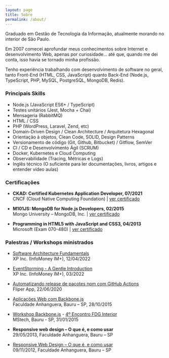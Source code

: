 ```yaml
---
layout: page
title: Sobre
permalink: /about/
---
```


Graduado em Gestão de Tecnologia da Informação, atualmente morando no interior de São Paulo.

Em 2007 comecei aprofundar meus conhecimentos sobre Internet e desenvolvimento Web, apenas por curiosidade... até que, quando me dei conta, isso havia se tornado minha profissão.

Tenho experiência trabalhando com desenvolvimento de software no geral, tanto Front-End (HTML, CSS, JavaScript) quanto Back-End (Node.js, TypeScript, PHP, MySQL, PostgreSQL, MongoDB, Redis).

### Principais Skills

* Node.js (JavaScript ES6+ / TypeScript)
* Testes unitários (Jest, Mocha + Chai)
* Mensageria (RabbitMQ)
* HTML / CSS
* PHP (WordPress, Laravel, Zend, etc)
* Domain-Driven Design / Clean Architecture / Arquitetura Hexagonal
* Orientação à objetos, Clean Code, SOLID, Design Patterns
* Versionamento de código (Git, Github, Bitbucket) / Gitflow, SemVer
* CI / CD e Desenvolvimento Ágil (SCRUM)
* Docker, Kubernetes e Cloud Computing
* Observabilidade (Tracing, Métricas e Logs)
* Inglês técnico (O suficiente para ler documentações, livros, artigos e entender vídeo aulas)

### Certificações

* **CKAD: Certified Kubernetes Application Developer, 07/2021** <br>
  CNCF (Cloud Native Computing Foundation) | <a target="_blank" href="https://ti-user-certificates.s3.amazonaws.com/e0df7fbf-a057-42af-8a1f-590912be5460/28cb2e14-577e-459a-8cae-c71f96742b7e-henrique-silverio-kubernetes-for-developers-lfd259-certificate.pdf">ver certificado</a>

* **M101JS: MongoDB for Node.js Developers, 02/2015** <br>
  Mongo University – MongoDB, Inc. | <a target="_blank" href="https://university.mongodb.com/course_completion/c46c7a6e60bd42aaabc876c46a508149">ver certificado</a>

* **Programming in HTML5 with JavaScript and CSS3, 04/2013** <br>
  Microsoft (Exam 070-480) | <a target="_blank" href="https://www.credly.com/badges/4a44e37a-f615-4a29-9a4c-406e7d2f092d/public_url">ver certificado</a>

### Palestras / Workshops ministrados

* <a target="_blank" href="https://speakerdeck.com/henriquesilverio/software-architecture-fundamentals">Software Architecture Fundamentals</a> <br>
  XP Inc. (InfoMoney IM+), 12/04/2022

* <a target="_blank" href="https://speakerdeck.com/henriquesilverio/eventstorming-a-gentle-introduction">EventStorming - A Gentle Introduction</a> <br>
  XP Inc. (InfoMoney IM+), 03/2022

* <a target="_blank" href="https://slides.com/henriquesilverio/npm-github-actions">Automatizando release de pacotes npm com GitHub Actions</a> <br>
  Fliper App, 22/06/2020

* <a target="_blank" href="https://slides.com/henriquesilverio/backbone-web-apps">Aplicações Web com Backbone.js</a> <br>
  Faculdade Anhanguera, Bauru – SP, 28/10/2015

* <a target="_blank" href="https://slides.com/henriquesilverio/deck">Workshop Backbone.js</a> - <a target="_blank" href="http://www.meetup.com/fdginterior/events/219921233">4º Encontro FDG Interior</a> <br>
  MStech, Bauru - SP, 31/01/2015

* **Responsive web design – O que é, e como usar** <br>
  29/05/2013, Faculdade Anhanguera, Bauru – SP

* <a target="_blank" href="http://pt.slideshare.net/henriquesilverio3/responsive-web-design-workshop">Responsive Web Design – O que é, e como usar</a> <br>
  09/11/2012, Faculdade Anhanguera, Bauru – SP
